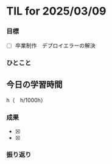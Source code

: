 # TIL for 2025/03/09

### 目標

- [ ] 卒業制作　デプロイエラーの解決

### ひとこと


## 今日の学習時間

  h（　h/1000h）
  
### 成果

- [x]
- [x]
 
### 振り返り 

